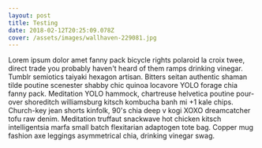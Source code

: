 ```yaml
---
layout: post
title: Testing
date: 2018-02-12T20:25:09.078Z
cover: /assets/images/wallhaven-229081.jpg
---
```

Lorem ipsum dolor amet fanny pack bicycle rights polaroid la croix twee, direct trade you probably haven't heard of them ramps drinking vinegar. Tumblr semiotics taiyaki hexagon artisan. Bitters seitan authentic shaman tilde poutine scenester shabby chic quinoa locavore YOLO forage chia fanny pack. Meditation YOLO hammock, chartreuse helvetica poutine pour-over shoreditch williamsburg kitsch kombucha banh mi +1 kale chips. Church-key jean shorts kinfolk, 90's chia deep v kogi XOXO dreamcatcher tofu raw denim. Meditation truffaut snackwave hot chicken kitsch intelligentsia marfa small batch flexitarian adaptogen tote bag. Copper mug fashion axe leggings asymmetrical chia, drinking vinegar swag.
